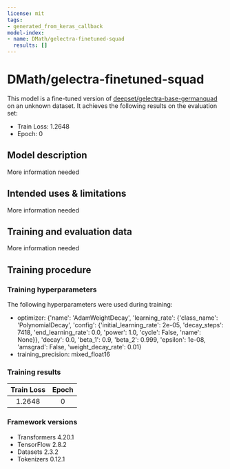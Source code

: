 ```yaml
---
license: mit
tags:
- generated_from_keras_callback
model-index:
- name: DMath/gelectra-finetuned-squad
  results: []
---
```


<!-- This model card has been generated automatically according to the information Keras had access to. You should
probably proofread and complete it, then remove this comment. -->

# DMath/gelectra-finetuned-squad

This model is a fine-tuned version of [deepset/gelectra-base-germanquad](https://huggingface.co/deepset/gelectra-base-germanquad) on an unknown dataset.
It achieves the following results on the evaluation set:
- Train Loss: 1.2648
- Epoch: 0

## Model description

More information needed

## Intended uses & limitations

More information needed

## Training and evaluation data

More information needed

## Training procedure

### Training hyperparameters

The following hyperparameters were used during training:
- optimizer: {'name': 'AdamWeightDecay', 'learning_rate': {'class_name': 'PolynomialDecay', 'config': {'initial_learning_rate': 2e-05, 'decay_steps': 7418, 'end_learning_rate': 0.0, 'power': 1.0, 'cycle': False, 'name': None}}, 'decay': 0.0, 'beta_1': 0.9, 'beta_2': 0.999, 'epsilon': 1e-08, 'amsgrad': False, 'weight_decay_rate': 0.01}
- training_precision: mixed_float16

### Training results

| Train Loss | Epoch |
|:----------:|:-----:|
| 1.2648     | 0     |


### Framework versions

- Transformers 4.20.1
- TensorFlow 2.8.2
- Datasets 2.3.2
- Tokenizers 0.12.1
